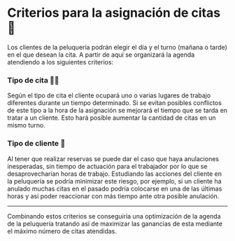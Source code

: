 # Criterios para la asignación de citas :calendar:

Los clientes de la peluquería podrán elegir el día y el turno (mañana o tarde) en el que desean la cita. A partir de aquí se organizará la agenda atendiendo a los siguientes criterios:

### Tipo de cita :haircut_woman:

Según el tipo de cita el cliente ocupará uno o varias lugares de trabajo diferentes durante un tiempo determinado. Si se evitan posibles conflictos de este tipo a la hora de la asignación se mejorará el tiempo que se tarda en tratar a un cliente. Esto hará posible aumentar la cantidad de citas en un mismo turno.

### Tipo de cliente :busts_in_silhouette:

Al tener que realizar reservas se puede dar el caso que haya anulaciones inesperadas, sin tiempo de actuación para el trabajador por lo que se desaprovecharían horas de trabajo. Estudiando las acciones del cliente en la peluquería se podría minimizar este riesgo, por ejemplo, si un cliente ha anulado muchas citas en el pasado podría colocarse en una de las últimas horas y así poder reaccionar con más tiempo ante otra posible anulación.

---

Combinando estos criterios se conseguiría una optimización de la agenda de la peluquería tratando así de maximizar las ganancias de esta mediante el máximo número de citas atendidas.